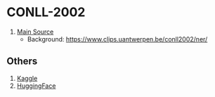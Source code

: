 # CONLL-2002

1. [Main Source](https://www.clips.uantwerpen.be/conll2002/ner/data/)
	- Background: https://www.clips.uantwerpen.be/conll2002/ner/

## Others

1. [Kaggle](https://www.kaggle.com/datasets/nltkdata/conll-corpora?select=conll2002)
2. [HuggingFace](https://huggingface.co/datasets/conll2002)